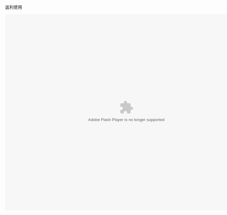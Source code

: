 返利使用

<embed src="http://resource.3cwdb.com/kailong-donghua/V300002201105160200.swf" width="800" height="650"  pluginspage="http://www.macromedia.com/go/getflashplayer" 
type="application/x-shockwave-flash" ></embed>
